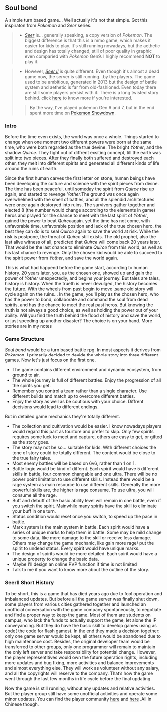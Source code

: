  <h2>Soul bond</h2>	

A simple turn based game... Well actually it's not that simple. Got this inspiraton from <em>Pokemon</em> and<em> Seer </em>series.

> - <em> [Seer](https://seerm.61.com/) </em>is... generally speaking, a copy version of <em>Pokemon</em>. The biggest difference is that this is a mmo game, which makes it easier for kids to play. It's still running nowadays, but the aethetic and design has totally changed, still of poor quality in graphic even comparied with <em>Pokemon</em> Gen9. I highly recommend <strong>NOT</strong> to play it.

> - However, <em>[Seer II](http://seer2.cn/seer2/)</em> is quite different. Even though it's almost a dead game now, the server is still running...by the players. The game used to be ambitious, generated in 2013 but the design of battle system and aethetic is far from old-fashioned. Even today there are still some players persist with it. There is a long twisted story behind. click [here](#S2History) to know more if you're interested.
>> By the way, I've played pokemon Gen 6 and 7, but in the end spent more time on [Pokemon Showdown](https://pokemonshowdown.com/). 

<h3>Intro</h3>

<p>Before the time even exists, the world was once a whole. Things started to change when one moment two different powers were born at the same time, who were both regarded as the true devine. The bright <em>Yother</em>, and the shadow <em>Quirce</em>. They fight out of diffrent exsiting concept, till the earth was split into two pieces. After they finally both suffered and destroyed each other, they melt into different spirits and generated all different kinds of life around the ruins of earth. </p>
<p>Since the first human carves the first letter on stone, human beings have been developing the culture and science with the spirit pieces from divine. The time has been peaceful, until someday the spirit from <em>Quirce</em> rise up again, and started to revenge <em>Yother</em>.The ground was once again overwhelmed with the smell of battles, and all the splendid architectures were once again destoryed into ruins. The survivors gather together and elected 8 (the number would change according to the elements in game) heros and prayed for the chance to meet with the last spirit of <em>Yother</em>, gained the power to beat <em>Quirce</em>again. yet the time has not come, with unfavorable time, unfavorable position and lack of the true chosen hero, the best they can do is to seal <em>Quirce</em> again to save the world at risk. While the risk is postpone, the threat of <em>Quirce</em> still exists. The old prophet, also the last alive witness of all, predicted that <em>Quirce</em> will come back 20 years later. That would be the last chance to eliminate <em>Quirce</em> from this world, as well as his last chance to revenge. Only the chosen kid would be able to succeed to the spirit power from <em>Yother</em>, and save the world again.</p>
This is what had happend before the game start, according to human history. 20 years later, you, as the chosen one, showed up and gain the power of <em>Yother</em> unexpectedly, and begins your journey. But tales are tales, history is history. When the trueth is never devulged, the history becomes the future. With the wheels from past begin to move ,same old story will cycle again on the ruins...
In the game, you'll play as the chosen hero, who has the power to bond, collaborate and command the soul from dead spirits, and has the chance to meet the real past heros. But knowing the truth is not always a good choice, as well as holding the power out of your ability. Will you find the truth behind the flood of history and save the world, or just speeding up another disaster? The choice is on your hand.
More stories are in my notes</p>

<h3>Game Structure</h3>
<em>Soul bond</em> would be a turn based battle rpg. In most aspects it derives from <em>Pokemon</em>. I primarily decided to devide the whole story into three different games. Now let's just focus on the first one. 

 - The game contains different environment and dynamic ecosystem, from ground to air.
 - The whole journey is full of different battles. Enjoy the progression of all the spirits you get.
 - Remember you control a team rather than a single character. Use different builds and match up to overcome different battles.
 - Enjoy the story as well as be coutious with your choice. Diffrent decisions would lead to different endings.

But in detailed game mechanics they're totally different. 
 - The collection and cultivation would be easier. I know nowadays players would regard this part as tourture and prefer to skip. Only few spirits requires some luck to meet and capture, others are easy to get, or gifted as the story goes.
 - The story may not be so... suitable for kids. With different choices the tone of story could be totally different. The content would be close to the true fairy tales.
 - Most enemy battles will be based on 6v6, rather than 1 on 1.
 - Battle logic would be kind of differnt. Each spirit would have 5 different skills in battle, four common changable and one ultra. There will be no power point limitation to use different skills. Instead there would be a rage system as main resource to use different skills. Generally the more powerful skills are, the higher is rage consume. To use ultra, you will consume all the rage.
 - Buff and debuff of the basic ability level will remain in one battle, even if you switch the spirit. Mainwhile many spirits have the skill to eliminate your buff in one turn.
 - Status condition would reset once you switch, to speed up the pace in battle.
 - Mark system is the main system in battle. Each spirit would have a series of unique marks to help them in battle. Some may be mild change to some data, like more damage to the skill or receive less damage. Others may change the game mechanic, like gain more rage/ put the spirit to undead status. Every spirit would have unique marks.
 - The design of spirits would be more detailed. Each spirit would have a unique property to change the basic data.
 - Maybe I'll design an online PVP function if time is not limited
 - Talk to me if you want to know more about the outline of the story.

<h3>SeerII Short History</h3>
<span id="S2History"></span>
To be short, this is a game that has died years ago due to fool operation and imbalanced updates. But before all the game server was finally shut down, some players from various cities gathered together and launched an unofficial conversation with the game company spontaneously, to negotiate and find a proper way to keep the game. Most of them are students on campus, who lack the funds to actually support the game, let alone the IP conveyancing. But they do have the basic skill to develop games using as code( the code for flash games). In the end they made a decision together: only one game server would be kept, all others would be abandoned due to high maintenance cost. Besides, the original developer team would be transferred to other groups, only one programmer will remain to maintain the only left server and take responsibility for potential change. However, the player representitives would own the future operation rights, including more updates and bug fixing, more activities and balance improvements and almost everything else. They will work as volunteer without any salary, and all the copyrights will reserve to the company. That’s how the game went through the last few months in life cycle before the final updating.

Now the game is still running, without any updates and relative activities. But the player group still have some unofficial activities and operate some minor updates. You can find the player community [here](https://space.bilibili.com/523988674?spm_id_from=333.337.0.0) and [here](https://c.tieba.baidu.com/f/good?kw=%E7%BA%A6%E7%91%9F%E4%BC%A0%E8%AF%B4&ie=utf-8&cid=0&pn=450) .All in Chinese though.

